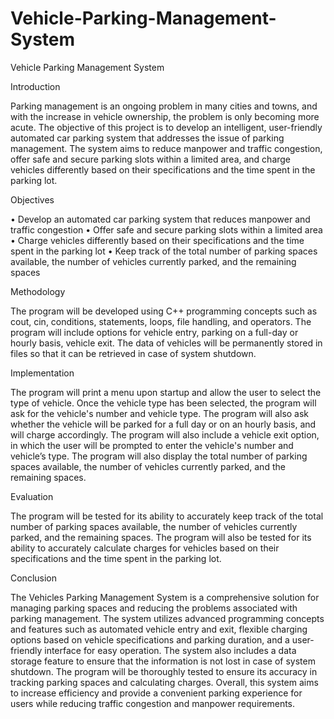 # Vehicle-Parking-Management-System
Vehicle Parking Management System

Introduction

Parking management is an ongoing problem in many cities and towns, and with the increase in vehicle ownership, the problem is only becoming more acute. 
The objective of this project is to develop an intelligent, user-friendly automated car parking system that addresses the issue of parking management. 
The system aims to reduce manpower and traffic congestion, offer safe and secure parking slots within a limited area, and charge vehicles differently 
based on their specifications and the time spent in the parking lot.

Objectives

•	Develop an automated car parking system that reduces manpower and traffic congestion
•	Offer safe and secure parking slots within a limited area
•	Charge vehicles differently based on their specifications and the time spent in the parking lot
•	Keep track of the total number of parking spaces available, the number of vehicles currently parked, and the remaining spaces

Methodology

The program will be developed using C++ programming concepts such as cout, cin, conditions, statements, loops, file handling, and operators. 
The program will include options for vehicle entry, parking on a full-day or hourly basis, vehicle exit. The data of vehicles will be permanently 
stored in files so that it can be retrieved in case of system shutdown.

Implementation

The program will print a menu upon startup and allow the user to select the type of vehicle. Once the vehicle type has been selected, the program will 
ask for the vehicle's number and vehicle type. The program will also ask whether the vehicle will be parked for a full day or on an hourly basis, and 
will charge accordingly. The program will also include a vehicle exit option, in which the user will be prompted to enter the vehicle's number and 
vehicle’s type. The program will also display the total number of parking spaces available, the number of vehicles currently parked, and the remaining spaces.

Evaluation

The program will be tested for its ability to accurately keep track of the total number of parking spaces available, the number of vehicles currently parked, 
and the remaining spaces. The program will also be tested for its ability to accurately calculate charges for vehicles based on their specifications and the 
time spent in the parking lot.


Conclusion

The Vehicles Parking Management System is a comprehensive solution for managing parking spaces and reducing the problems associated with parking management. 
The system utilizes advanced programming concepts and features such as automated vehicle entry and exit, flexible charging options based on vehicle specifications 
and parking duration, and a user-friendly interface for easy operation. The system also includes a data storage feature to ensure that the information is not 
lost in case of system shutdown. The program will be thoroughly tested to ensure its accuracy in tracking parking spaces and calculating charges. Overall, 
this system aims to increase efficiency and provide a convenient parking experience for users while reducing traffic congestion and manpower requirements.
